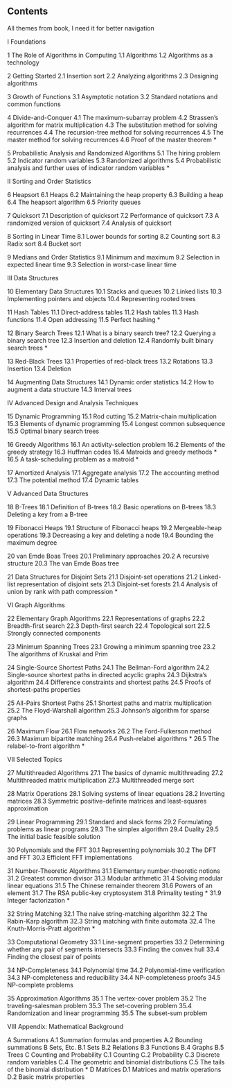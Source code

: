 ## Contents

All themes from book, I need it for better navigation

I    Foundations

1    The Role of Algorithms in Computing
1.1  Algorithms
1.2  Algorithms as a technology

2    Getting Started
2.1  Insertion sort
2.2  Analyzing algorithms
2.3  Designing algorithms

3    Growth of Functions
3.1  Asymptotic notation
3.2  Standard notations and common functions

4    Divide-and-Conquer
4.1  The maximum-subarray problem
4.2  Strassen’s algorithm for matrix multiplication
4.3  The substitution method for solving recurrences
4.4  The recursion-tree method for solving recurrences
4.5  The master method for solving recurrences
4.6  Proof of the master theorem *

5    Probabilistic Analysis and Randomized Algorithms
5.1  The hiring problem
5.2  Indicator random variables
5.3  Randomized algorithms
5.4  Probabilistic analysis and further uses of indicator random variables *

II   Sorting and Order Statistics

6    Heapsort
6.1  Heaps
6.2  Maintaining the heap property
6.3  Building a heap
6.4  The heapsort algorithm
6.5  Priority queues

7    Quicksort
7.1  Description of quicksort
7.2  Performance of quicksort
7.3  A randomized version of quicksort
7.4  Analysis of quicksort

8    Sorting in Linear Time
8.1  Lower bounds for sorting
8.2  Counting sort
8.3  Radix sort
8.4  Bucket sort

9    Medians and Order Statistics
9.1  Minimum and maximum
9.2  Selection in expected linear time
9.3  Selection in worst-case linear time

III  Data Structures

10   Elementary Data Structures
10.1 Stacks and queues
10.2 Linked lists
10.3 Implementing pointers and objects
10.4 Representing rooted trees

11   Hash Tables
11.1 Direct-address tables
11.2 Hash tables
11.3 Hash functions
11.4 Open addressing
11.5 Perfect hashing *

12   Binary Search Trees
12.1 What is a binary search tree?
12.2 Querying a binary search tree
12.3 Insertion and deletion
12.4 Randomly built binary search trees *

13   Red-Black Trees
13.1 Properties of red-black trees
13.2 Rotations
13.3 Insertion
13.4 Deletion

14   Augmenting Data Structures
14.1 Dynamic order statistics
14.2 How to augment a data structure
14.3 Interval trees

IV   Advanced Design and Analysis Techniques

15   Dynamic Programming
15.1 Rod cutting
15.2 Matrix-chain multiplication
15.3 Elements of dynamic programming
15.4 Longest common subsequence
15.5 Optimal binary search trees

16   Greedy Algorithms
16.1 An activity-selection problem
16.2 Elements of the greedy strategy
16.3 Huffman codes
16.4 Matroids and greedy methods *
16.5 A task-scheduling problem as a matroid *

17   Amortized Analysis
17.1 Aggregate analysis
17.2 The accounting method
17.3 The potential method
17.4 Dynamic tables

V    Advanced Data Structures

18   B-Trees
18.1 Definition of B-trees
18.2 Basic operations on B-trees
18.3 Deleting a key from a B-tree

19   Fibonacci Heaps
19.1 Structure of Fibonacci heaps
19.2 Mergeable-heap operations
19.3 Decreasing a key and deleting a node
19.4 Bounding the maximum degree

20   van Emde Boas Trees
20.1 Preliminary approaches
20.2 A recursive structure
20.3 The van Emde Boas tree

21   Data Structures for Disjoint Sets
21.1 Disjoint-set operations
21.2 Linked-list representation of disjoint sets
21.3 Disjoint-set forests
21.4 Analysis of union by rank with path compression *

VI   Graph Algorithms

22   Elementary Graph Algorithms
22.1 Representations of graphs
22.2 Breadth-first search
22.3 Depth-first search
22.4 Topological sort
22.5 Strongly connected components

23   Minimum Spanning Trees
23.1 Growing a minimum spanning tree
23.2 The algorithms of Kruskal and Prim

24   Single-Source Shortest Paths
24.1 The Bellman-Ford algorithm
24.2 Single-source shortest paths in directed acyclic graphs
24.3 Dijkstra’s algorithm
24.4 Difference constraints and shortest paths
24.5 Proofs of shortest-paths properties

25   All-Pairs Shortest Paths
25.1 Shortest paths and matrix multiplication
25.2 The Floyd-Warshall algorithm
25.3 Johnson’s algorithm for sparse graphs

26   Maximum Flow
26.1 Flow networks
26.2 The Ford-Fulkerson method
26.3 Maximum bipartite matching
26.4 Push-relabel algorithms *
26.5 The relabel-to-front algorithm *

VII  Selected Topics

27   Multithreaded Algorithms
27.1 The basics of dynamic multithreading
27.2 Multithreaded matrix multiplication
27.3 Multithreaded merge sort

28   Matrix Operations
28.1 Solving systems of linear equations
28.2 Inverting matrices
28.3 Symmetric positive-definite matrices and least-squares approximation

29   Linear Programming
29.1 Standard and slack forms
29.2 Formulating problems as linear programs
29.3 The simplex algorithm
29.4 Duality
29.5 The initial basic feasible solution

30   Polynomials and the FFT
30.1 Representing polynomials
30.2 The DFT and FFT
30.3 Efficient FFT implementations

31   Number-Theoretic Algorithms
31.1 Elementary number-theoretic notions
31.2 Greatest common divisor
31.3 Modular arithmetic
31.4 Solving modular linear equations
31.5 The Chinese remainder theorem
31.6 Powers of an element
31.7 The RSA public-key cryptosystem
31.8 Primality testing *
31.9 Integer factorization *

32   String Matching
32.1 The naive string-matching algorithm
32.2 The Rabin-Karp algorithm
32.3 String matching with finite automata
32.4 The Knuth-Morris-Pratt algorithm *

33   Computational Geometry
33.1 Line-segment properties
33.2 Determining whether any pair of segments intersects
33.3 Finding the convex hull
33.4 Finding the closest pair of points

34   NP-Completeness
34.1 Polynomial time
34.2 Polynomial-time verification
34.3 NP-completeness and reducibility
34.4 NP-completeness proofs
34.5 NP-complete problems

35   Approximation Algorithms
35.1 The vertex-cover problem
35.2 The traveling-salesman problem
35.3 The set-covering problem
35.4 Randomization and linear programming
35.5 The subset-sum problem

VIII Appendix: Mathematical Background

A   Summations
A.1 Summation formulas and properties
A.2 Bounding summations
B   Sets, Etc.
B.1 Sets
B.2 Relations
B.3 Functions
B.4 Graphs
B.5 Trees
C   Counting and Probability
C.1 Counting
C.2 Probability
C.3 Discrete random variables
C.4 The geometric and binomial distributions
C.5 The tails of the binomial distribution *
D   Matrices
D.1 Matrices and matrix operations
D.2 Basic matrix properties
